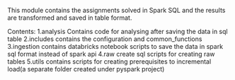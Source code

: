 This module contains the assignments solved in Spark SQL and the results are transformed and saved in table format.

Contents:
1.analysis
Contains code for analysing after saving the data in sql table
2.includes
contains the configuration and common_functions
3.ingestion
contains databricks notebook scripts to save the data in spark sql format instead of spark api
4.raw
create sql scripts for creating raw tables
5.utils
contains scripts for creating prerequisites to incremental load(a separate folder created under pyspark project)
